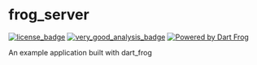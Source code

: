 # frog_server


[![license_badge](https://img.shields.io/badge/license-MIT-blue.svg)](https://opensource.org/licenses/MIT)
[![very_good_analysis_badge](https://img.shields.io/badge/style-very_good_analysis-B22C89.svg)](https://pub.dev/packages/very_good_analysis)
[![Powered by Dart Frog](https://img.shields.io/endpoint?url=https://tinyurl.com/dartfrog-badge)](https://dartfrog.vgv.dev)

An example application built with dart_frog

